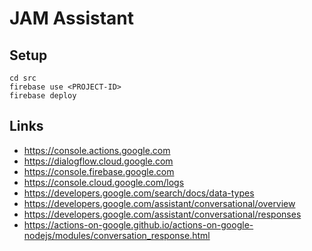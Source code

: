 # JAM Assistant

## Setup
```shell script
cd src
firebase use <PROJECT-ID>
firebase deploy
```

## Links
- https://console.actions.google.com
- https://dialogflow.cloud.google.com
- https://console.firebase.google.com
- https://console.cloud.google.com/logs
- https://developers.google.com/search/docs/data-types
- https://developers.google.com/assistant/conversational/overview
- https://developers.google.com/assistant/conversational/responses
- https://actions-on-google.github.io/actions-on-google-nodejs/modules/conversation_response.html


